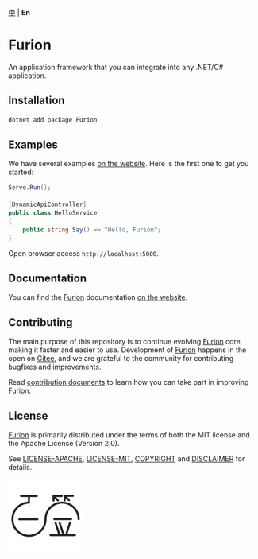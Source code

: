 [中](https://gitee.com/dotnetchina/Furion) | **En**

# Furion

An application framework that you can integrate into any .NET/C# application.

## Installation

```powershell
dotnet add package Furion
```

## Examples

We have several examples [on the website](https://furion.net). Here is the first one to get you started:

```cs
Serve.Run();

[DynamicApiController]
public class HelloService
{
    public string Say() => "Hello, Furion";
}
```

Open browser access `http://localhost:5000`.

## Documentation

You can find the [Furion](https://gitee.com/dotnetchina/Furion) documentation [on the website](https://furion.net).

## Contributing

The main purpose of this repository is to continue evolving [Furion](https://gitee.com/dotnetchina/Furion) core, making it faster and easier to use. Development of [Furion](https://gitee.com/dotnetchina/Furion) happens in the open on [Gitee](https://gitee.com/dotnetchina/Furion), and we are grateful to the community for contributing bugfixes and improvements.

Read [contribution documents](https://gitee.com/dotnetchina/Furion/blob/v4/CONTRIBUTING.md) to learn how you can take part in improving [Furion](https://gitee.com/dotnetchina/Furion).

## License

[Furion](https://gitee.com/dotnetchina/Furion) is primarily distributed under the terms of both the MIT license and the Apache License (Version 2.0).

See [LICENSE-APACHE](https://gitee.com/dotnetchina/Furion/blob/v4/LICENSE-APACHE), [LICENSE-MIT](https://gitee.com/dotnetchina/Furion/blob/v4/LICENSE-MIT), [COPYRIGHT](https://gitee.com/dotnetchina/Furion/blob/v4/COPYRIGHT.md) and [DISCLAIMER](https://gitee.com/dotnetchina/Furion/blob/v4/DISCLAIMER.md) for details.

[![](./assets/company.png)](https://baiqian.com)
